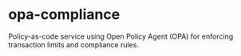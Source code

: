 # opa-compliance
Policy-as-code service using Open Policy Agent (OPA) for enforcing transaction limits and compliance rules.
